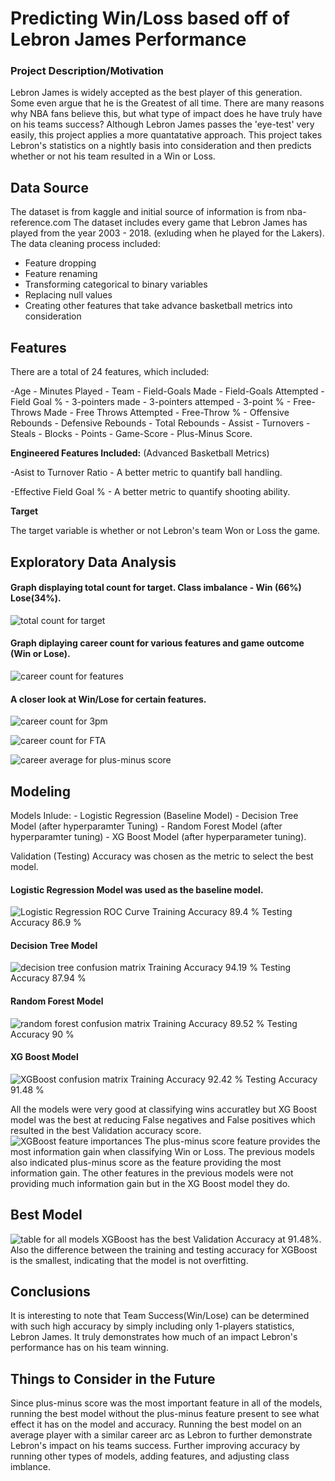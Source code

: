 # Predicting Win/Loss based off of Lebron James Performance   
### Project Description/Motivation
Lebron James is widely accepted as the best player of this generation. Some even argue that he is the Greatest of all time. 
There are many reasons why NBA fans believe this, but what type of impact does he have truly have on his teams success? Although Lebron James passes the 'eye-test' very easily, this project applies a more quantatative approach. This project takes Lebron's statistics on a nightly basis into consideration and then predicts whether or not his team resulted in a Win or Loss. 

## **Data Source** 

The dataset is from kaggle and initial source of information is from nba-reference.com
The dataset includes every game that Lebron James has played from the year 2003 - 2018. (exluding when he played for the Lakers).
The data cleaning process included:
* Feature dropping 
* Feature renaming 
* Transforming categorical to binary variables 
* Replacing null values 
* Creating other features that take advance basketball metrics into consideration

## **Features** 
There are a total of 24 features, which included:

-Age - Minutes Played - Team - Field-Goals Made - Field-Goals Attempted - Field Goal % - 3-pointers made - 3-pointers attemped - 3-point % - Free-Throws Made - Free Throws Attempted - Free-Throw % - Offensive Rebounds - Defensive Rebounds - Total Rebounds - Assist - Turnovers - Steals - Blocks - Points - Game-Score - Plus-Minus Score.

 **Engineered Features Included:** (Advanced Basketball Metrics)

-Asist to Turnover Ratio - A better metric to quantify ball handling.

-Effective Field Goal % - A better metric to quantify shooting ability. 


 **Target**

The target variable is whether or not Lebron's team Won or Loss the game.  

## **Exploratory Data Analysis**

#### Graph displaying total count for target. Class imbalance - Win (66%) Lose(34%).
![total count for target](./pics/total_win_lose_count.png "total count for target")

#### Graph diplaying career count for various features and game outcome (Win or Lose).
![career count for features](./pics/career_count_for_features.png "career count for features vs game outcome")

#### A closer look at Win/Lose for certain features.
![career count for 3pm](./pics/career_3PM_win_lose.png "career count for 3pm vs game outcome")

![career count for FTA](./pics/career_free_throw_win_lose.png "career count for FTA")

![career average for plus-minus score](./pics/career_plus_minus_average.png "career average plus-minus for gameoutcome")


## **Modeling**
Models Inlude: - Logistic Regression (Baseline Model) - Decision Tree Model (after hyperparamter Tuning) - Random Forest Model (after hyperparamter tuning) - XG Boost Model (after hyperparameter tuning). 

Validation (Testing) Accuracy was chosen as the metric to select the best model. 

#### Logistic Regression Model was used as the baseline model.
![Logistic Regression ROC Curve](./pics/roc_curve_logistic_regrssion.png "Logistic Regression ROC Curve")
Training Accuracy 89.4 % Testing Accuracy 86.9 %
#### Decision Tree Model 
![decision tree confusion matrix](./pics/decision_tree_confusion_matrix_final.png)
Training Accuracy 94.19 % Testing Accuracy 87.94 %
#### Random Forest Model
![random forest confusion matrix](./pics/Random_Forest_Confusion_matrix_final.png)
Training Accuracy 89.52 % Testing Accuracy 90 %
#### XG Boost Model 
![XGBoost confusion matrix](./pics/XGBoost_Confusion_Matrix.png)
Training Accuracy 92.42 % Testing Accuracy 91.48 %

All the models were very good at classifying wins accuratley but XG Boost model was the best at reducing False negatives and False positives which resulted in the best Validation accuracy score. 
![XGBoost feature importances](./pics/XGBoost_feature_importance.png)
The plus-minus score feature provides the most information gain when classifying Win or Loss. The previous models also indicated plus-minus score as the feature providing the most information gain. The other features in the previous models were not providing much information gain but in the XG Boost model they do.  
## **Best Model** 
![table for all models](./pics/Table_All_Models.png)
XGBoost has the best Validation Accuracy at 91.48%. Also the difference between the training and testing accuracy for XGBoost is the smallest, indicating that the model is not overfitting. 
## **Conclusions**
It is interesting to note that Team Success(Win/Lose) can be determined with such high accuracy by simply including only 1-players statistics, Lebron James. It truly demonstrates how much of an impact Lebron's performance has on his team winning. 

## **Things to Consider in the Future**
Since plus-minus score was the most important feature in all of the models, running the best model without the plus-minus feature present to see what effect it has on the model and accuracy. 
Running the best model on an average player with a similar career arc as Lebron to further demonstrate Lebron's impact on his teams success.
Further improving accuracy by running other types of models, adding features, and adjusting class imblance.

